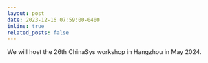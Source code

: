 ```yaml
---
layout: post
date: 2023-12-16 07:59:00-0400
inline: true
related_posts: false
---
```

We will host the 26th ChinaSys workshop in Hangzhou in May 2024.
